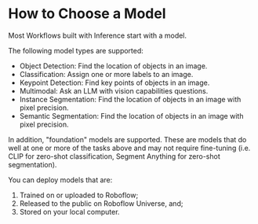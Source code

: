 # How to Choose a Model

Most Workflows built with Inference start with a model.

The following model types are supported:

- Object Detection: Find the location of objects in an image. 
- Classification: Assign one or more labels to an image.
- Keypoint Detection: Find key points of objects in an image.
- Multimodal: Ask an LLM with vision capabilities questions.
- Instance Segmentation: Find the location of objects in an image with pixel precision.
- Semantic Segmentation: Find the location of objects in an image with pixel precision.

In addition, "foundation" models are supported. These are models that do well at one or more of the tasks above and may not require fine-tuning (i.e. CLIP for zero-shot classification, Segment Anything for zero-shot segmentation).

You can deploy models that are:

1. Trained on or uploaded to Roboflow;
2. Released to the public on Roboflow Universe, and;
3. Stored on your local computer.